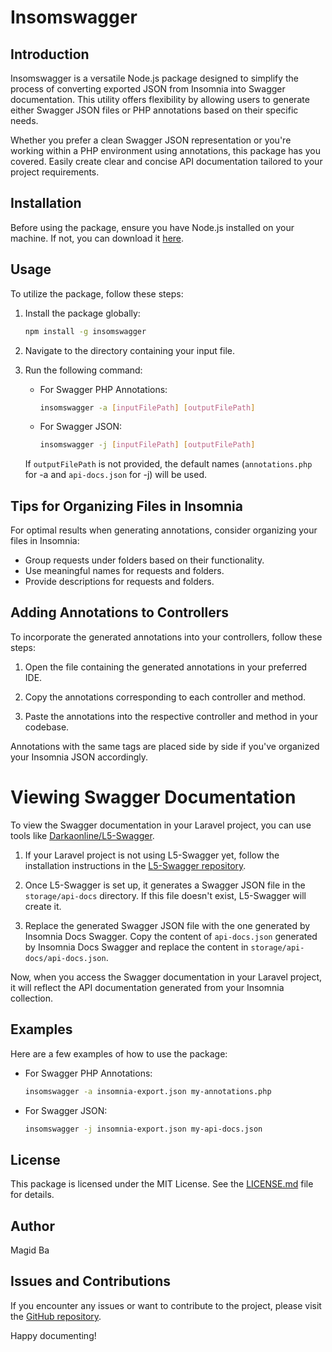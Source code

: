 # Insomswagger

## Introduction
Insomswagger is a versatile Node.js package designed to simplify the process of converting exported JSON from Insomnia into Swagger documentation. This utility offers flexibility by allowing users to generate either Swagger JSON files or PHP annotations based on their specific needs.

Whether you prefer a clean Swagger JSON representation or you're working within a PHP environment using annotations, this package has you covered. Easily create clear and concise API documentation tailored to your project requirements.

## Installation
Before using the package, ensure you have Node.js installed on your machine. If not, you can download it [here](https://nodejs.org/).

## Usage
To utilize the package, follow these steps:

1. Install the package globally:
    ```bash
    npm install -g insomswagger
    ```

2. Navigate to the directory containing your input file.

3. Run the following command:

    - For Swagger PHP Annotations:
        ```bash
        insomswagger -a [inputFilePath] [outputFilePath]
        ```

    - For Swagger JSON:
        ```bash
        insomswagger -j [inputFilePath] [outputFilePath]
        ```

    If `outputFilePath` is not provided, the default names (`annotations.php` for -a and `api-docs.json` for -j) will be used.

## Tips for Organizing Files in Insomnia
For optimal results when generating annotations, consider organizing your files in Insomnia:

- Group requests under folders based on their functionality.
- Use meaningful names for requests and folders.
- Provide descriptions for requests and folders.

## Adding Annotations to Controllers
To incorporate the generated annotations into your controllers, follow these steps:

1. Open the file containing the generated annotations in your preferred IDE.

2. Copy the annotations corresponding to each controller and method.

3. Paste the annotations into the respective controller and method in your codebase.

Annotations with the same tags are placed side by side if you've organized your Insomnia JSON accordingly.

# Viewing Swagger Documentation
To view the Swagger documentation in your Laravel project, you can use tools like [Darkaonline/L5-Swagger](https://github.com/DarkaOnLine/L5-Swagger).

1. If your Laravel project is not using L5-Swagger yet, follow the installation instructions in the [L5-Swagger repository](https://github.com/DarkaOnLine/L5-Swagger).

2. Once L5-Swagger is set up, it generates a Swagger JSON file in the `storage/api-docs` directory. If this file doesn't exist, L5-Swagger will create it.

3. Replace the generated Swagger JSON file with the one generated by Insomnia Docs Swagger. Copy the content of `api-docs.json` generated by Insomnia Docs Swagger and replace the content in `storage/api-docs/api-docs.json`.

Now, when you access the Swagger documentation in your Laravel project, it will reflect the API documentation generated from your Insomnia collection.
## Examples
Here are a few examples of how to use the package:

- For Swagger PHP Annotations:
    ```bash
    insomswagger -a insomnia-export.json my-annotations.php
    ```

- For Swagger JSON:
    ```bash
    insomswagger -j insomnia-export.json my-api-docs.json
    ```

## License
This package is licensed under the MIT License. See the [LICENSE.md](LICENSE.md) file for details.

## Author
Magid Ba

## Issues and Contributions
If you encounter any issues or want to contribute to the project, please visit the [GitHub repository](https://github.com/bamagid/insomnia-docs-swagger).

Happy documenting!
